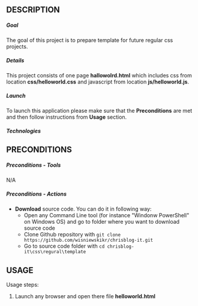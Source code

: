 DESCRIPTION
-----------

##### Goal
The goal of this project is to prepare template for future regular css projects.

##### Details
This project consists of one page **hallowolrd.html** which includes css from location **css/helloworld.css** and javascript from location **js/helloworld.js**.

##### Launch
To launch this application please make sure that the **Preconditions** are met and then follow instructions from **Usage** section.

##### Technologies



PRECONDITIONS
-------------

##### Preconditions - Tools
N/A

##### Preconditions - Actions
* **Download** source code. You can do it in following way:
    * Open any Command Line tool (for instance "Windonw PowerShell" on Windows OS) and go to folder where you want to download source code 
    * Clone Github repository with `git clone https://github.com/wisniewskikr/chrisblog-it.git`
    * Go to source code folder with `cd chrisblog-it\css\regural\template`



USAGE
-----

Usage steps:
1. Launch any browser and open there file **helloworld.html** 